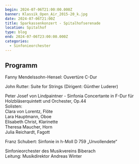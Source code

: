 ```yaml
---
begin: 2024-07-06T21:00:00.000Z
banner: Klassik_Open_Air_2015-20_k.jpg
date: 2024-07-06T21:00Z
title: Sparkassenkonzert - Spitalhofserenade
location: Spitalhof
type: blog
end: 2024-07-06T23:00:00.000Z
categories:
  - Sinfonieorchester
---
```

## Programm

Fanny Mendelssohn-Hensel: Ouvertüre C-Dur

John Rutter: Suite for Strings (Dirigent: Günther Luderer)

Peter Josef von Lindpaintner - Sinfonia Concertante in F-Dur für Holzbläserquintett und Orchester, Op.44\
Solisten:\
Clara von Lorentz, Flöte\
Lara Hauptmann, Oboe\
Elisabeth Christ, Klarinette\
Theresa Maucher, Horn\
Julia Reichardt, Fagott

Franz Schubert: Sinfonie in h-Moll D 759 „Unvollendete“

Sinfonieorchester des Musikvereins Biberach\
Leitung: Musikdirektor Andreas Winter